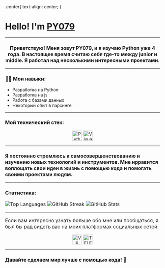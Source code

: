 <styles>
.center{
  text-align: center;
  }
</styles>
<h1 class="center">Hello! I'm <a href="https://github.com/PY079" target="_blank">PY079</a></h1>

<hr> <!-- Горизонтальная линия -->
<h></h>
<h3 align="center"Я программист, но все еще в поиске себя)</h3>

<p style="font-size: 16px;">Приветствую! Меня зовут PY079, и я изучаю Python уже 4 года. В настоящее время считаю себя где-то между junior и middle. Я работал над несколькими интересными проектами.</p>

<hr> <!-- Горизонтальная линия -->

<h3 style="font-weight: bold;"><p>👨‍💻 Мои навыки:</p></h3>
<ul>
  <li>Разработка на Python <a href=''></a></li>
  <li>Разработка на js</li>
  <li>Работа с базами данных</li>
  <li>Некоторый опыт в парсинге</li>
</ul>

<hr> <!-- Горизонтальная линия -->

<h3 style="font-weight: bold;"><p></p>Мой технический стек:</p></h3>
<p align="center">
  <img src="https://camo.githubusercontent.com/a1b2dac5667822ee0d98ae6d799da61987fd1658dfeb4d2ca6e3c99b1535ebd8/68747470733a2f2f696d672e736869656c64732e696f2f62616467652f707974686f6e2d3336373041303f7374796c653d666f722d7468652d6261646765266c6f676f3d707974686f6e266c6f676f436f6c6f723d666664643534" height="32" alt="Python">
  <img src="https://camo.githubusercontent.com/7907e6d6541d9431578b770cbdbc91638974e777cdc53a707eea88cbb03a3546/68747470733a2f2f696d672e736869656c64732e696f2f62616467652f56697375616c2d2d53747564696f2d2d436f64652d3030374143433f7374796c653d666f722d7468652d6261646765266c6f676f3d76697375616c2d73747564696f2d636f6465266c6f676f436f6c6f723d7768697465" height="32" alt="Visual Studio Code">
</p>

<hr> <!-- Горизонтальная линия -->

<h3 style="font-size: 16px;">Я постоянно стремлюсь к самосовершенствованию и изучению новых технологий и инструментов. Мне нрравится воплощать свои идеи в жизнь с помощью кода и помогать своими проектами людям.</h3>

<hr> <!-- Горизонтальная линия -->

<h3><p>Статистика:</p></h3>
<p style="font-size: 16px;">
  <img src="https://github-readme-stats.vercel.app/api/top-langs/?username=PY079&theme=dark&hide_border=false&include_all_commits=false&count_private=false&layout=compact" alt="Top Languages">
  <img src="https://github-readme-streak-stats.herokuapp.com/?user=PY079&theme=dark&hide_border=false" alt="GitHub Streak">
  <img src="https://github-readme-stats.vercel.app/api?username=PY079&theme=dark&hide_border=false&include_all_commits=false&count_private=false" alt="GitHub Stats">
</p>

<hr> <!-- Горизонтальная линия -->

<p style="font-size: 16px;">Если вам интересно узнать больше обо мне или пообщаться, я был бы рад видеть вас на моих платформах социальных сетей:</p>

<p align="center">
  <a href="https://vk.com/JKPyGtH" target="_blank"><img src="https://img.shields.io/badge/VK-3670A0?style=for-the-badge&logo=vk&logoColor=ffffff&labelColor=0E57FF" height="32" alt="VK"></a> 
  <a href="https://t.me/JKPyGtH" target="_blank"><img src="https://img.shields.io/badge/Telegram-3670A0?style=for-the-badge&logo=telegram&logoColor=ffffff&labelColor=0E57FF" height="32" alt="TELEGRAM"></a> 
</p>

<hr> <!-- Горизонтальная линия -->

<h3 style="font-size: 16px;">Давайте сделаем мир лучше с помощью кода! 🌟</h3>
